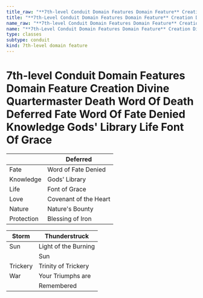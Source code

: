 ```yaml
---
title_raw: "**7th-level Conduit Domain Features Domain Feature** Creation Divine Quartermaster Death Word Of Death Deferred Fate Word Of Fate Denied Knowledge Gods' Library Life Font Of Grace"
title: "**7th-Level Conduit Domain Features Domain Feature** Creation Divine Quartermaster Death Word Of Death Deferred Fate Word Of Fate Denied Knowledge Gods' Library Life Font Of Grace"
name_raw: "**7th-level Conduit Domain Features Domain Feature** Creation Divine Quartermaster Death Word Of Death Deferred Fate Word Of Fate Denied Knowledge Gods' Library Life Font Of Grace"
name: "**7th-Level Conduit Domain Features Domain Feature** Creation Divine Quartermaster Death Word Of Death Deferred Fate Word Of Fate Denied Knowledge Gods' Library Life Font Of Grace"
type: classes
subtype: conduit
kind: 7th-level domain feature
---
```


# **7th-level Conduit Domain Features Domain Feature** Creation Divine Quartermaster Death Word Of Death Deferred Fate Word Of Fate Denied Knowledge Gods' Library Life Font Of Grace

|            | Deferred              |
| ---------- | --------------------- |
| Fate       | Word of Fate Denied   |
| Knowledge  | Gods' Library         |
| Life       | Font of Grace         |
| Love       | Covenant of the Heart |
| Nature     | Nature's Bounty       |
| Protection | Blessing of Iron      |

| Storm    | Thunderstruck        |
| -------- | -------------------- |
| Sun      | Light of the Burning |
|          | Sun                  |
| Trickery | Trinity of Trickery  |
| War      | Your Triumphs are    |
|          | Remembered           |
